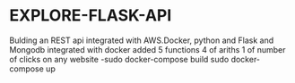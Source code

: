# EXPLORE-FLASK-API
Bulding an REST api integrated with AWS.Docker, python and Flask and Mongodb
integrated with docker
added 5 functions
4 of ariths
1 of number of clicks on any website
-sudo docker-compose build
sudo docker-compose up

